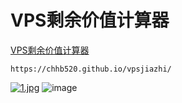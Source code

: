 # VPS剩余价值计算器

[VPS剩余价值计算器](https://chhb520.github.io/vpsjiazhi/)

```
https://chhb520.github.io/vpsjiazhi/
```
[![1.jpg](https://image.dooo.ng/c/2025/08/25/68ac8435f2874.jpg)](https://image.dooo.ng/c/2025/08/25/68ac8435f2874.jpg)
![image](https://i.111666.best/image/IlmC4TLONC8TuOrjdbYOO1.jpg)
